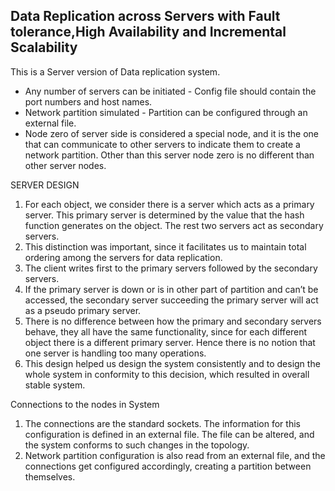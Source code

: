 Data Replication across Servers with Fault tolerance,High Availability and Incremental Scalability
--------------------------------------------------------------------------------------------------

This is a Server version of Data replication system.

* Any number of servers can be initiated - Config file should contain the port numbers and host names. 
* Network partition simulated - Partition can be configured through an external file.
* Node zero of server side is considered a special node, and it is the one that can communicate to other servers to indicate   them to create a network partition. Other than this server node zero is no different than other server nodes.


SERVER DESIGN


1.	For each object, we consider there is a server which acts as a primary server. This primary server is determined by the     value that the hash function generates on the object. The rest two servers act as secondary servers.
2.	This distinction was important, since it facilitates us to maintain total ordering among the servers for data               replication. 
3.	The client writes first to the primary servers followed by the secondary servers.
4.	If the primary server is down or is in other part of partition and can’t be accessed, the secondary server succeeding       the primary server will act as a pseudo primary server.
5.	There is no difference between how the primary and secondary servers behave, they all have the same functionality, since     for each different object there is a different primary server. Hence there is no notion that one server is handling too     many operations.
6.	This design helped us design the system consistently and to design the whole system in conformity to this decision,         which resulted in overall stable system.


Connections to the nodes in System

1.	The connections are the standard sockets. The information for this configuration is defined in an external file. The        file can be altered, and the system conforms to such changes in the topology.
2.	Network partition configuration is also read from an external file, and the connections get configured accordingly,         creating a partition between themselves. 
